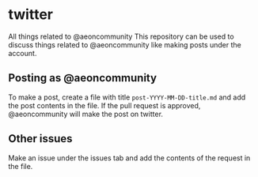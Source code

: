 # twitter

All things related to @aeoncommunity
This repository can be used to discuss things related to @aeoncommunity like making posts under the account. 

## Posting as @aeoncommunity

To make a post, create a file with title `post-YYYY-MM-DD-title.md` and add the post contents in the file. 
If the pull request is approved, @aeoncommunity will make the post on twitter. 

## Other issues

Make an issue under the issues tab and add the contents of the request in the file. 
